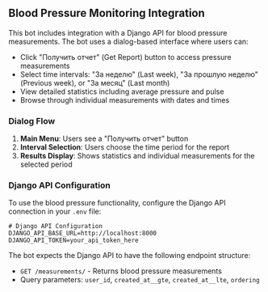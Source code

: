 ## Blood Pressure Monitoring Integration

This bot includes integration with a Django API for blood pressure measurements. The bot uses a dialog-based interface where users can:

- Click "Получить отчет" (Get Report) button to access pressure measurements
- Select time intervals: "За неделю" (Last week), "За прошлую неделю" (Previous week), or "За месяц" (Last month)
- View detailed statistics including average pressure and pulse
- Browse through individual measurements with dates and times

### Dialog Flow

1. **Main Menu**: Users see a "Получить отчет" button
2. **Interval Selection**: Users choose the time period for the report
3. **Results Display**: Shows statistics and individual measurements for the selected period

### Django API Configuration

To use the blood pressure functionality, configure the Django API connection in your `.env` file:

```env
# Django API Configuration
DJANGO_API_BASE_URL=http://localhost:8000
DJANGO_API_TOKEN=your_api_token_here
```

The bot expects the Django API to have the following endpoint structure:
- `GET /measurements/` - Returns blood pressure measurements
- Query parameters: `user_id`, `created_at__gte`, `created_at__lte`, `ordering`
